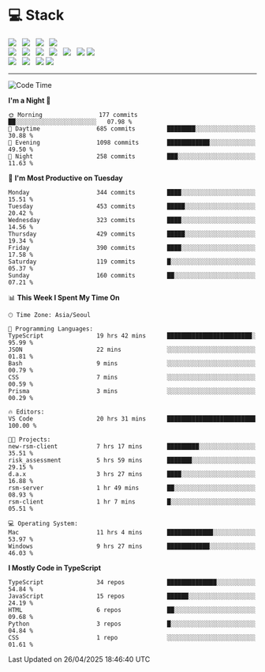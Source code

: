 <h1>💻 Stack</h1>
<div>
 <!-- badge : https://shields.io/ -->
 <!-- icon : https://simpleicons.org/?q=Get -->
 <img src="https://img.shields.io/badge/HTML5-e74c3c?style=flat-square&logo=HTML5&logoColor=white"/> &nbsp 
 <img src="https://img.shields.io/badge/CSS3-0A84FF?style=flat-square&logo=CSS3&logoColor=white"/> &nbsp 
 <img src="https://img.shields.io/badge/JavaScript-FFCD11?style=flat-square&logo=JavaScript&logoColor=white"/> &nbsp 
 <img src="https://img.shields.io/badge/TypeScript-3075C0?style=flat-square&logo=TypeScript&logoColor=white"/>
 <br/>
 <img src="https://img.shields.io/badge/Next-000000?style=flat-square&logo=nextdotjs&logoColor=white"/> &nbsp 
 <img src="https://img.shields.io/badge/React-00BCF6?style=flat-square&logo=React&logoColor=white"/> &nbsp 
 <img src="https://img.shields.io/badge/Redux-764ABC?style=flat-square&logo=Redux&logoColor=white"/> &nbsp
 <img src="https://img.shields.io/badge/Recoil-3578E5?style=flat-square&logo=recoil&logoColor=white"/> &nbsp
 <img src="https://img.shields.io/badge/React-Query-FF4154?style=flat-square&logo=reactquery&logoColor=white"/> &nbsp 
 <img src="https://img.shields.io/badge/styled%2Dcomponents-DB7093?style=flat-square&logo=styled%2Dcomponents&logoColor=white"/>
 <img src="https://img.shields.io/badge/CSS Modules-000000?style=flat-square&logo=CSS Modules&logoColor=white"/> &nbsp 
 <br/>
 <img src="https://img.shields.io/badge/Node-339933?style=flat-square&logo=Node.js&logoColor=white"/> &nbsp 
 <img src="https://img.shields.io/badge/Express-000000?style=flat-square&logo=Express&logoColor=white"/> &nbsp 
 <img src="https://img.shields.io/badge/MongoDB-47A248?style=flat-square&logo=MongoDB&logoColor=white"/>
 <img src="https://img.shields.io/badge/MariaDB-003545?style=flat-square&logo=mariadb&logoColor=white"/>
</div>

<hr>

<!--START_SECTION:waka-->
![Code Time](http://img.shields.io/badge/Code%20Time-2%2C358%20hrs%2024%20mins-blue)

**I'm a Night 🦉** 

```text
🌞 Morning                177 commits         ██░░░░░░░░░░░░░░░░░░░░░░░   07.98 % 
🌆 Daytime                685 commits         ████████░░░░░░░░░░░░░░░░░   30.88 % 
🌃 Evening                1098 commits        ████████████░░░░░░░░░░░░░   49.50 % 
🌙 Night                  258 commits         ███░░░░░░░░░░░░░░░░░░░░░░   11.63 % 
```
📅 **I'm Most Productive on Tuesday** 

```text
Monday                   344 commits         ████░░░░░░░░░░░░░░░░░░░░░   15.51 % 
Tuesday                  453 commits         █████░░░░░░░░░░░░░░░░░░░░   20.42 % 
Wednesday                323 commits         ████░░░░░░░░░░░░░░░░░░░░░   14.56 % 
Thursday                 429 commits         █████░░░░░░░░░░░░░░░░░░░░   19.34 % 
Friday                   390 commits         ████░░░░░░░░░░░░░░░░░░░░░   17.58 % 
Saturday                 119 commits         █░░░░░░░░░░░░░░░░░░░░░░░░   05.37 % 
Sunday                   160 commits         ██░░░░░░░░░░░░░░░░░░░░░░░   07.21 % 
```


📊 **This Week I Spent My Time On** 

```text
🕑︎ Time Zone: Asia/Seoul

💬 Programming Languages: 
TypeScript               19 hrs 42 mins      ████████████████████████░   95.99 % 
JSON                     22 mins             ░░░░░░░░░░░░░░░░░░░░░░░░░   01.81 % 
Bash                     9 mins              ░░░░░░░░░░░░░░░░░░░░░░░░░   00.79 % 
CSS                      7 mins              ░░░░░░░░░░░░░░░░░░░░░░░░░   00.59 % 
Prisma                   3 mins              ░░░░░░░░░░░░░░░░░░░░░░░░░   00.29 % 

🔥 Editors: 
VS Code                  20 hrs 31 mins      █████████████████████████   100.00 % 

🐱‍💻 Projects: 
new-rsm-client           7 hrs 17 mins       █████████░░░░░░░░░░░░░░░░   35.51 % 
risk_assessment          5 hrs 59 mins       ███████░░░░░░░░░░░░░░░░░░   29.15 % 
d.a.x                    3 hrs 27 mins       ████░░░░░░░░░░░░░░░░░░░░░   16.88 % 
rsm-server               1 hr 49 mins        ██░░░░░░░░░░░░░░░░░░░░░░░   08.93 % 
rsm-client               1 hr 7 mins         █░░░░░░░░░░░░░░░░░░░░░░░░   05.51 % 

💻 Operating System: 
Mac                      11 hrs 4 mins       █████████████░░░░░░░░░░░░   53.97 % 
Windows                  9 hrs 27 mins       ████████████░░░░░░░░░░░░░   46.03 % 
```

**I Mostly Code in TypeScript** 

```text
TypeScript               34 repos            ██████████████░░░░░░░░░░░   54.84 % 
JavaScript               15 repos            ██████░░░░░░░░░░░░░░░░░░░   24.19 % 
HTML                     6 repos             ██░░░░░░░░░░░░░░░░░░░░░░░   09.68 % 
Python                   3 repos             █░░░░░░░░░░░░░░░░░░░░░░░░   04.84 % 
CSS                      1 repo              ░░░░░░░░░░░░░░░░░░░░░░░░░   01.61 % 
```




 Last Updated on 26/04/2025 18:46:40 UTC
<!--END_SECTION:waka-->
